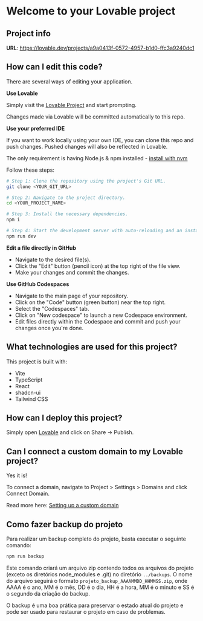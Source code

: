 # Welcome to your Lovable project

## Project info

**URL**: https://lovable.dev/projects/a9a0413f-0572-4957-b1d0-ffc3a9240dc1

## How can I edit this code?

There are several ways of editing your application.

**Use Lovable**

Simply visit the [Lovable Project](https://lovable.dev/projects/a9a0413f-0572-4957-b1d0-ffc3a9240dc1) and start prompting.

Changes made via Lovable will be committed automatically to this repo.

**Use your preferred IDE**

If you want to work locally using your own IDE, you can clone this repo and push changes. Pushed changes will also be reflected in Lovable.

The only requirement is having Node.js & npm installed - [install with nvm](https://github.com/nvm-sh/nvm#installing-and-updating)

Follow these steps:

```sh
# Step 1: Clone the repository using the project's Git URL.
git clone <YOUR_GIT_URL>

# Step 2: Navigate to the project directory.
cd <YOUR_PROJECT_NAME>

# Step 3: Install the necessary dependencies.
npm i

# Step 4: Start the development server with auto-reloading and an instant preview.
npm run dev
```

**Edit a file directly in GitHub**

- Navigate to the desired file(s).
- Click the "Edit" button (pencil icon) at the top right of the file view.
- Make your changes and commit the changes.

**Use GitHub Codespaces**

- Navigate to the main page of your repository.
- Click on the "Code" button (green button) near the top right.
- Select the "Codespaces" tab.
- Click on "New codespace" to launch a new Codespace environment.
- Edit files directly within the Codespace and commit and push your changes once you're done.

## What technologies are used for this project?

This project is built with:

- Vite
- TypeScript
- React
- shadcn-ui
- Tailwind CSS

## How can I deploy this project?

Simply open [Lovable](https://lovable.dev/projects/a9a0413f-0572-4957-b1d0-ffc3a9240dc1) and click on Share -> Publish.

## Can I connect a custom domain to my Lovable project?

Yes it is!

To connect a domain, navigate to Project > Settings > Domains and click Connect Domain.

Read more here: [Setting up a custom domain](https://docs.lovable.dev/tips-tricks/custom-domain#step-by-step-guide)

## Como fazer backup do projeto

Para realizar um backup completo do projeto, basta executar o seguinte comando:

```sh
npm run backup
```

Este comando criará um arquivo zip contendo todos os arquivos do projeto (exceto os diretórios node_modules e .git) no diretório `../backups`. O nome do arquivo seguirá o formato `projeto_backup_AAAAMMDD_HHMMSS.zip`, onde AAAA é o ano, MM é o mês, DD é o dia, HH é a hora, MM é o minuto e SS é o segundo da criação do backup.

O backup é uma boa prática para preservar o estado atual do projeto e pode ser usado para restaurar o projeto em caso de problemas.
